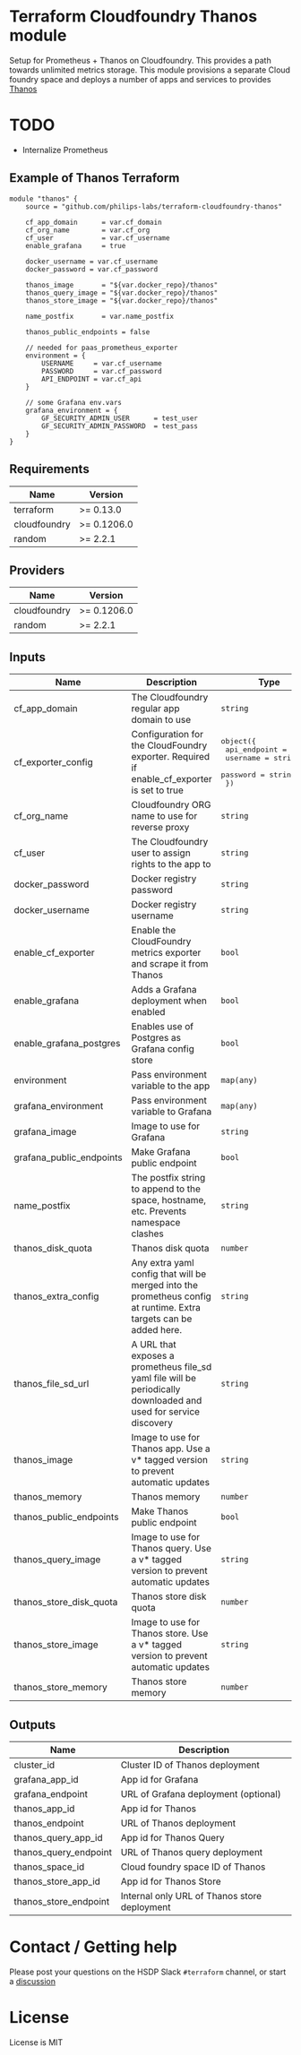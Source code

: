 # Terraform Cloudfoundry Thanos module

Setup for Prometheus + Thanos on Cloudfoundry. This provides a path towards unlimited metrics storage. This module provisions
a separate Cloud foundry space and deploys a number of apps and services to provides [Thanos](https://thanos.io)

# TODO

- Internalize Prometheus

## Example of Thanos Terraform

```
module "thanos" {
    source = "github.com/philips-labs/terraform-cloudfoundry-thanos"

    cf_app_domain      = var.cf_domain
    cf_org_name        = var.cf_org
    cf_user            = var.cf_username
    enable_grafana     = true

    docker_username = var.cf_username
    docker_password = var.cf_password

    thanos_image       = "${var.docker_repo}/thanos"
    thanos_query_image = "${var.docker_repo}/thanos"
    thanos_store_image = "${var.docker_repo}/thanos"

    name_postfix       = var.name_postfix

    thanos_public_endpoints = false

    // needed for paas_prometheus_exporter
    environment = {
        USERNAME     = var.cf_username
        PASSWORD     = var.cf_password
        API_ENDPOINT = var.cf_api
    }

    // some Grafana env.vars
    grafana_environment = {
        GF_SECURITY_ADMIN_USER      = test_user
        GF_SECURITY_ADMIN_PASSWORD  = test_pass
    }
}
```

## Requirements

| Name         | Version     |
| ------------ | ----------- |
| terraform    | >= 0.13.0   |
| cloudfoundry | >= 0.1206.0 |
| random       | >= 2.2.1    |

## Providers

| Name         | Version     |
| ------------ | ----------- |
| cloudfoundry | >= 0.1206.0 |
| random       | >= 2.2.1    |

## Inputs

| Name                     | Description                                                                                                       | Type                                                                                             | Default                             | Required |
| ------------------------ | ----------------------------------------------------------------------------------------------------------------- | ------------------------------------------------------------------------------------------------ | ----------------------------------- | :------: |
| cf_app_domain            | The Cloudfoundry regular app domain to use                                                                        | `string`                                                                                         | `"us-east.philips-healthsuite.com"` |    no    |
| cf_exporter_config       | Configuration for the CloudFoundry exporter. Required if enable_cf_exporter is set to true                        | <pre>object({<br> api_endpoint = string<br> username = string<br> password = string<br> })</pre> | n/a                                 |   yes    |
| cf_org_name              | Cloudfoundry ORG name to use for reverse proxy                                                                    | `string`                                                                                         | n/a                                 |   yes    |
| cf_user                  | The Cloudfoundry user to assign rights to the app to                                                              | `string`                                                                                         | n/a                                 |   yes    |
| docker_password          | Docker registry password                                                                                          | `string`                                                                                         | `""`                                |    no    |
| docker_username          | Docker registry username                                                                                          | `string`                                                                                         | `""`                                |    no    |
| enable_cf_exporter       | Enable the CloudFoundry metrics exporter and scrape it from Thanos                                                | `bool`                                                                                           | `false`                             |    no    |
| enable_grafana           | Adds a Grafana deployment when enabled                                                                            | `bool`                                                                                           | `false`                             |    no    |
| enable_grafana_postgres  | Enables use of Postgres as Grafana config store                                                                   | `bool`                                                                                           | `true`                              |    no    |
| environment              | Pass environment variable to the app                                                                              | `map(any)`                                                                                       | `{}`                                |    no    |
| grafana_environment      | Pass environment variable to Grafana                                                                              | `map(any)`                                                                                       | `{}`                                |    no    |
| grafana_image            | Image to use for Grafana                                                                                          | `string`                                                                                         | `"grafana/grafana:latest"`          |    no    |
| grafana_public_endpoints | Make Grafana public endpoint                                                                                      | `bool`                                                                                           | `true`                              |    no    |
| name_postfix             | The postfix string to append to the space, hostname, etc. Prevents namespace clashes                              | `string`                                                                                         | `""`                                |    no    |
| thanos_disk_quota        | Thanos disk quota                                                                                                 | `number`                                                                                         | `2048`                              |    no    |
| thanos_extra_config      | Any extra yaml config that will be merged into the prometheus config at runtime. Extra targets can be added here. | `string`                                                                                         | `""`                                |    no    |
| thanos_file_sd_url       | A URL that exposes a prometheus file_sd yaml file will be periodically downloaded and used for service discovery  | `string`                                                                                         | `""`                                |    no    |
| thanos_image             | Image to use for Thanos app. Use a v\* tagged version to prevent automatic updates                                | `string`                                                                                         | `"philipslabs/cf-thanos:latest"`    |    no    |
| thanos_memory            | Thanos memory                                                                                                     | `number`                                                                                         | `512`                               |    no    |
| thanos_public_endpoints  | Make Thanos public endpoint                                                                                       | `bool`                                                                                           | `true`                              |    no    |
| thanos_query_image       | Image to use for Thanos query. Use a v\* tagged version to prevent automatic updates                              | `string`                                                                                         | `"philipslabs/cf-thanos:latest"`    |    no    |
| thanos_store_disk_quota  | Thanos store disk quota                                                                                           | `number`                                                                                         | `2048`                              |    no    |
| thanos_store_image       | Image to use for Thanos store. Use a v\* tagged version to prevent automatic updates                              | `string`                                                                                         | `"philipslabs/cf-thanos:latest"`    |    no    |
| thanos_store_memory      | Thanos store memory                                                                                               | `number`                                                                                         | `1024`                              |    no    |

## Outputs

| Name                  | Description                                  |
| --------------------- | -------------------------------------------- |
| cluster_id            | Cluster ID of Thanos deployment              |
| grafana_app_id        | App id for Grafana                           |
| grafana_endpoint      | URL of Grafana deployment (optional)         |
| thanos_app_id         | App id for Thanos                            |
| thanos_endpoint       | URL of Thanos deployment                     |
| thanos_query_app_id   | App id for Thanos Query                      |
| thanos_query_endpoint | URL of Thanos query deployment               |
| thanos_space_id       | Cloud foundry space ID of Thanos             |
| thanos_store_app_id   | App id for Thanos Store                      |
| thanos_store_endpoint | Internal only URL of Thanos store deployment |

# Contact / Getting help

Please post your questions on the HSDP Slack `#terraform` channel, or start a [discussion](https://github.com/philips-labs/terraform-cloudfoundry-thanos/discussions)

# License

License is MIT
